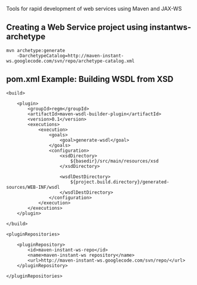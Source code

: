 Tools for rapid development of web services using Maven and JAX-WS

## Creating a Web Service project using instantws-archetype ##

```
mvn archetype:generate
    -DarchetypeCatalog=http://maven-instant-ws.googlecode.com/svn/repo/archetype-catalog.xml
```

## pom.xml Example: Building WSDL from XSD ##

```
<build>

	<plugin>
		<groupId>regm</groupId>
		<artifactId>maven-wsdl-builder-plugin</artifactId>
		<version>0.1</version>
		<executions>
			<execution>
				<goals>
					<goal>generate-wsdl</goal>
				</goals>
				<configuration>
					<xsdDirectory>
						${basedir}/src/main/resources/xsd
					</xsdDirectory>

					<wsdlDestDirectory>
						${project.build.directory}/generated-sources/WEB-INF/wsdl
					</wsdlDestDirectory>
				</configuration>
			</execution>
		</executions>
	</plugin>

</build>

<pluginRepositories>

	<pluginRepository>
		<id>maven-instant-ws-repo</id>
		<name>maven-instant-ws repository</name>
		<url>http://maven-instant-ws.googlecode.com/svn/repo/</url>
	</pluginRepository>

</pluginRepositories>
```